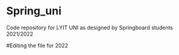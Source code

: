 # Spring_uni
Code repository for LYIT UNI as designed by Springboard students 2021/2022

#Editing the file for 2022
